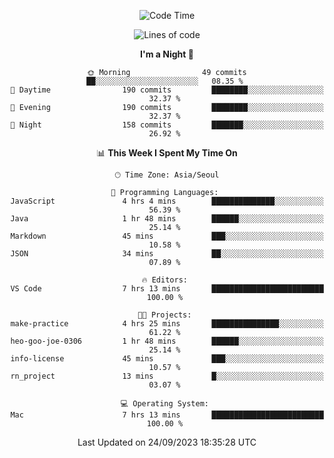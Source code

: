 <div align=center>
 
<!--START_SECTION:waka-->
![Code Time](http://img.shields.io/badge/Code%20Time-280%20hrs%2013%20mins-blue)

![Lines of code](https://img.shields.io/badge/From%20Hello%20World%20I%27ve%20Written-3.1%20million%20lines%20of%20code-blue)

**I'm a Night 🦉** 

```text
🌞 Morning                49 commits          ██░░░░░░░░░░░░░░░░░░░░░░░   08.35 % 
🌆 Daytime                190 commits         ████████░░░░░░░░░░░░░░░░░   32.37 % 
🌃 Evening                190 commits         ████████░░░░░░░░░░░░░░░░░   32.37 % 
🌙 Night                  158 commits         ███████░░░░░░░░░░░░░░░░░░   26.92 % 
```


📊 **This Week I Spent My Time On** 

```text
🕑︎ Time Zone: Asia/Seoul

💬 Programming Languages: 
JavaScript               4 hrs 4 mins        ██████████████░░░░░░░░░░░   56.39 % 
Java                     1 hr 48 mins        ██████░░░░░░░░░░░░░░░░░░░   25.14 % 
Markdown                 45 mins             ███░░░░░░░░░░░░░░░░░░░░░░   10.58 % 
JSON                     34 mins             ██░░░░░░░░░░░░░░░░░░░░░░░   07.89 % 

🔥 Editors: 
VS Code                  7 hrs 13 mins       █████████████████████████   100.00 % 

🐱‍💻 Projects: 
make-practice            4 hrs 25 mins       ███████████████░░░░░░░░░░   61.22 % 
heo-goo-joe-0306         1 hr 48 mins        ██████░░░░░░░░░░░░░░░░░░░   25.14 % 
info-license             45 mins             ███░░░░░░░░░░░░░░░░░░░░░░   10.57 % 
rn_project               13 mins             █░░░░░░░░░░░░░░░░░░░░░░░░   03.07 % 

💻 Operating System: 
Mac                      7 hrs 13 mins       █████████████████████████   100.00 % 
```


 Last Updated on 24/09/2023 18:35:28 UTC
<!--END_SECTION:waka-->
 </div>
